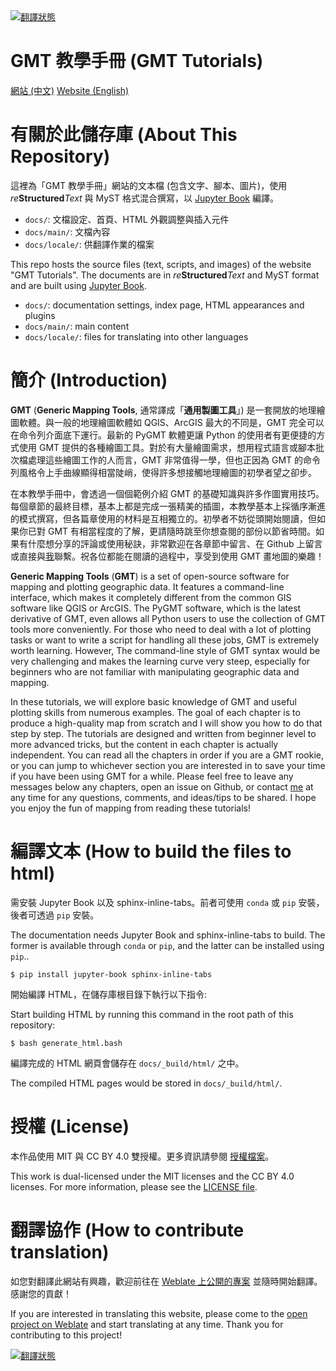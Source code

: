 <a href="https://hosted.weblate.org/engage/gmt-tutorials/">
<img src="https://hosted.weblate.org/widgets/gmt-tutorials/-/svg-badge.svg" alt="翻譯狀態" />
</a>

# GMT 教學手冊 (GMT Tutorials)

[網站 (中文)](http://gmt-tutorials.org)
[Website (English)](http://gmt-tutorials.org/en/)

# 有關於此儲存庫 (About This Repository)

這裡為「GMT 教學手冊」網站的文本檔 (包含文字、腳本、圖片)，使用 *re***Structured***Text* 與 MyST 格式混合撰寫，以 [Jupyter Book](https://jupyterbook.org/) 編譯。

- `docs/`: 文檔設定、首頁、HTML 外觀調整與插入元件
- `docs/main/`: 文檔內容
- `docs/locale/`: 供翻譯作業的檔案

This repo hosts the source files (text, scripts, and images) of the website "GMT Tutorials". The documents are in *re***Structured***Text* and MyST format and are built using [Jupyter Book](https://jupyterbook.org/).

- `docs/`: documentation settings, index page, HTML appearances and plugins
- `docs/main/`: main content
- `docs/locale/`: files for translating into other languages

# 簡介 (Introduction)

**GMT** (**Generic Mapping Tools**, 通常譯成「**通用製圖工具**」) 是一套開放的地理繪圖軟體。與一般的地理繪圖軟體如 QGIS、ArcGIS 最大的不同是，GMT 完全可以在命令列介面底下運行。最新的 PyGMT 軟體更讓 Python 的使用者有更便捷的方式使用 GMT 提供的各種繪圖工具。對於有大量繪圖需求，想用程式語言或腳本批次檔處理這些繪圖工作的人而言，GMT 非常值得一學，但也正因為 GMT 的命令列風格令上手曲線顯得相當陡峭，使得許多想接觸地理繪圖的初學者望之卻步。

在本教學手冊中，會透過一個個範例介紹 GMT 的基礎知識與許多作圖實用技巧。每個章節的最終目標，基本上都是完成一張精美的插圖，本教學基本上採循序漸進的模式撰寫，但各篇章使用的材料是互相獨立的。初學者不妨從頭開始閱讀，但如果你已對 GMT 有相當程度的了解，更請隨時跳至你想查閱的部份以節省時間。如果有什麼想分享的評論或使用秘訣，非常歡迎在各章節中留言、在 Github 上留言或直接與[我](mailto:whyjayzheng@gmail.com)聯繫。祝各位都能在閱讀的過程中，享受到使用 GMT 畫地圖的樂趣！

**Generic Mapping Tools** (**GMT**) is a set of open-source software for mapping and plotting geographic data. It features a command-line interface, which makes it completely different from the common GIS software like QGIS or ArcGIS. The PyGMT software, which is the latest derivative of GMT, even allows all Python users to use the collection of GMT tools more conveniently. For those who need to deal with a lot of plotting tasks or want to write a script for handling all these jobs, GMT is extremely worth learning. However, The command-line style of GMT syntax would be very challenging and makes the learning curve very steep, especially for beginners who are not familiar with manipulating geographic data and mapping.

In these tutorials, we will explore basic knowledge of GMT and useful plotting skills from numerous examples. The goal of each chapter is to produce a high-quality map from scratch and I will show you how to do that step by step. The tutorials are designed and written from beginner level to more advanced tricks, but the content in each chapter is actually independent. You can read all the chapters in order if you are a GMT rookie, or you can jump to whichever section you are interested in to save your time if you have been using GMT for a while. Please feel free to leave any messages below any chapters, open an issue on Github, or contact [me](mailto:whyjayzheng@gmail.com) at any time for any questions, comments, and ideas/tips to be shared. I hope you enjoy the fun of mapping from reading these tutorials!

# 編譯文本 (How to build the files to html)

需安裝 Jupyter Book 以及 sphinx-inline-tabs。前者可使用 ```conda``` 或 ```pip``` 安裝，後者可透過 ```pip``` 安裝。

The documentation needs Jupyter Book and sphinx-inline-tabs to build. The former is available through ```conda``` or ```pip```, and the latter can be installed using ```pip```..

```
$ pip install jupyter-book sphinx-inline-tabs
```

開始編譯 HTML，在儲存庫根目錄下執行以下指令:

Start building HTML by running this command in the root path of this repository:


```
$ bash generate_html.bash
```

編譯完成的 HTML 網頁會儲存在 `docs/_build/html/` 之中。

The compiled HTML pages would be stored in `docs/_build/html/`.

# 授權 (License)

本作品使用 MIT 與 CC BY 4.0 雙授權。更多資訊請參閱 [授權檔案](LICENSE.md)。

This work is dual-licensed under the MIT licenses and the CC BY 4.0 licenses. For more information, please see the [LICENSE file](LICENSE.md).

# 翻譯協作 (How to contribute translation)

如您對翻譯此網站有興趣，歡迎前往在 [Weblate 上公開的專案](https://hosted.weblate.org/engage/gmt-tutorials/) 並隨時開始翻譯。感謝您的貢獻！

If you are interested in translating this website, please come to the [open project on Weblate](https://hosted.weblate.org/engage/gmt-tutorials/) and start translating at any time. Thank you for contributing to this project!

<a href="https://hosted.weblate.org/engage/gmt-tutorials/">
<img src="https://hosted.weblate.org/widgets/gmt-tutorials/-/multi-auto.svg" alt="翻譯狀態" />
